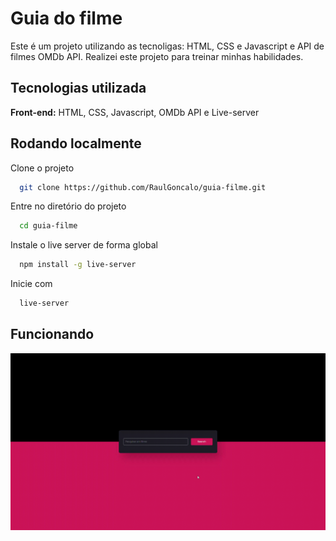
# Guia do filme
Este é um projeto utilizando as tecnoligas: HTML, CSS e Javascript e API de filmes OMDb API.
Realizei este projeto para treinar minhas habilidades.


## Tecnologias utilizada

**Front-end:** HTML, CSS, Javascript, OMDb API e Live-server


## Rodando localmente

Clone o projeto

```bash
  git clone https://github.com/RaulGoncalo/guia-filme.git
```

Entre no diretório do projeto

```bash
  cd guia-filme
```

Instale o live server de forma global

```bash
  npm install -g live-server
```


Inicie com

```bash
  live-server
```


## Funcionando
![App Screenshot](https://github.com/RaulGoncalo/guia-filme/blob/main/Guia%20do%20filme%20-%20Google%20Chrome%202022-10-09%2016-09-59_Trim.gif)

